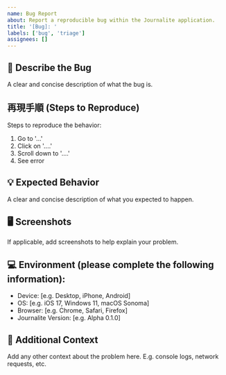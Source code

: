 ```yaml
---
name: Bug Report
about: Report a reproducible bug within the Journalite application.
title: '[Bug]: '
labels: ['bug', 'triage']
assignees: []
---
```


## 🐛 Describe the Bug
A clear and concise description of what the bug is.

## 再現手順 (Steps to Reproduce)
Steps to reproduce the behavior:
1. Go to '...'
2. Click on '....'
3. Scroll down to '....'
4. See error

## 💡 Expected Behavior
A clear and concise description of what you expected to happen.

## 🖥️ Screenshots
If applicable, add screenshots to help explain your problem.

## 💻 Environment (please complete the following information):
- Device: [e.g. Desktop, iPhone, Android]
- OS: [e.g. iOS 17, Windows 11, macOS Sonoma]
- Browser: [e.g. Chrome, Safari, Firefox]
- Journalite Version: [e.g. Alpha 0.1.0]

## 📝 Additional Context
Add any other context about the problem here. E.g. console logs, network requests, etc.
